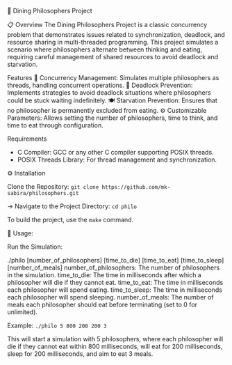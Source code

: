🎉 Dining Philosophers Project

📋 Overview
The Dining Philosophers Project is a classic concurrency problem that demonstrates issues related to synchronization, deadlock, and resource sharing in multi-threaded programming. This project simulates a scenario where philosophers alternate between thinking and eating, requiring careful management of shared resources to avoid deadlock and starvation.

Features
🧩 Concurrency Management: Simulates multiple philosophers as threads, handling concurrent operations.
🚫 Deadlock Prevention: Implements strategies to avoid deadlock situations where philosophers could be stuck waiting indefinitely.
🍽️ Starvation Prevention: Ensures that no philosopher is permanently excluded from eating.
⚙️ Customizable Parameters: Allows setting the number of philosophers, time to think, and time to eat through configuration.


Requirements
- C Compiler: GCC or any other C compiler supporting POSIX threads.
- POSIX Threads Library: For thread management and synchronization.
  
⚙️  Installation

Clone the Repository:
`git clone https://github.com/mk-sabira/philosophers.git`

-> Navigate to the Project Directory:
`cd philo`

To build the project, use the `make` command.

🧩 Usage: 

Run the Simulation:

./philo [number_of_philosophers] [time_to_die] [time_to_eat] [time_to_sleep] [number_of_meals]
number_of_philosophers: The number of philosophers in the simulation.
time_to_die: The time in milliseconds after which a philosopher will die if they cannot eat.
time_to_eat: The time in milliseconds each philosopher will spend eating.
time_to_sleep: The time in milliseconds each philosopher will spend sleeping.
number_of_meals: The number of meals each philosopher should eat before terminating (set to 0 for unlimited).


Example:
`./philo 5 800 200 200 3`

This will start a simulation with 5 philosophers, where each philosopher will die if they cannot eat within 800 milliseconds, will eat for 200 milliseconds, sleep for 200 milliseconds, and aim to eat 3 meals.

